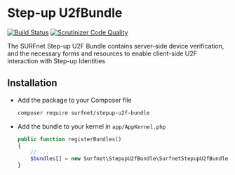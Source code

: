 # Step-up U2fBundle
[![Build Status](https://travis-ci.org/SURFnet/Stepup-u2f-bundle.svg)](https://travis-ci.org/SURFnet/Stepup-u2f-bundle) [![Scrutinizer Code Quality](https://scrutinizer-ci.com/g/SURFnet/Stepup-u2f-bundle/badges/quality-score.png?b=develop)](https://scrutinizer-ci.com/g/SURFnet/Stepup-u2f-bundle/?branch=develop)

The SURFnet Step-up U2F Bundle contains server-side device verification, and the necessary forms and resources to enable client-side U2F interaction with Step-up Identities

## Installation

 * Add the package to your Composer file
    ```sh
    composer require surfnet/stepup-u2f-bundle
    ```

 * Add the bundle to your kernel in `app/AppKernel.php`
    ```php
    public function registerBundles()
    {
        // ...
        $bundles[] = new Surfnet\StepupU2fBundle\SurfnetStepupU2fBundle;
    }
    ```
